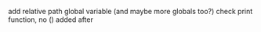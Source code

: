 add relative path global variable (and maybe more globals too?)
check print function, no () added after
